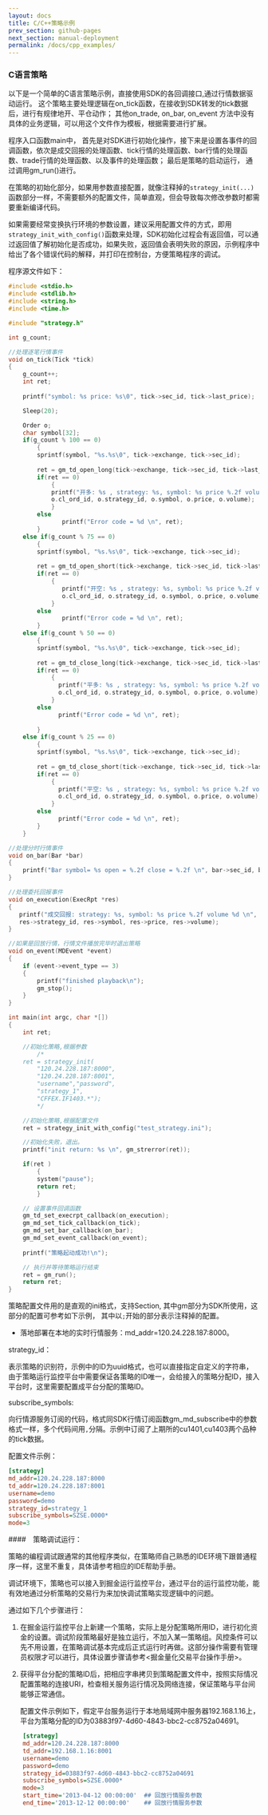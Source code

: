 ```yaml
---
layout: docs
title: C/C++策略示例  
prev_section: github-pages
next_section: manual-deployment
permalink: /docs/cpp_examples/
---
```



### C语言策略

以下是一个简单的C语言策略示例，直接使用SDK的各回调接口,通过行情数据驱动运行。
这个策略主要处理逻辑在on_tick函数，在接收到SDK转发的tick数据后，进行有规律地开、平仓动作；
其他on_trade, on_bar, on_event 方法中没有具体的业务逻辑，可以用这个文件作为模板，根据需要进行扩展。

程序入口函数main中， 首先是对SDK进行初始化操作，接下来是设置各事件的回调函数，依次是成交回报的处理函数、tick行情的处理函数、bar行情的处理函数、trade行情的处理函数、以及事件的处理函数；
最后是策略的启动运行， 通过调用gm_run()进行。

在策略的初始化部分，如果用参数直接配置，就像注释掉的```strategy_init(...)``` 函数部分一样，不需要额外的配置文件，简单直观，但会导致每次修改参数时都需要重新编译代码。

如果需要经常变换执行环境的参数设置，建议采用配置文件的方式，即用```strategy_init_with_config()```函数来处理，SDK初始化过程会有返回值，可以通过返回值了解初始化是否成功，如果失败，返回值会表明失败的原因，示例程序中给出了各个错误代码的解释，并打印在控制台，方便策略程序的调试。

程序源文件如下：

```c
#include <stdio.h>
#include <stdlib.h>
#include <string.h>
#include <time.h>

#include "strategy.h"

int g_count;

//处理逐笔行情事件
void on_tick(Tick *tick)
{
    g_count++;
    int ret;
  
    printf("symbol: %s price: %s\0", tick->sec_id, tick->last_price);

    Sleep(20);

    Order o;
    char symbol[32];
    if(g_count % 100 == 0)
	    {       
        sprintf(symbol, "%s.%s\0", tick->exchange, tick->sec_id);
    
        ret = gm_td_open_long(tick->exchange, tick->sec_id, tick->last_price, 3, &o);
        if(ret == 0)
	        {
            printf("开多: %s , strategy: %s, symbol: %s price %.2f volume %d \n", 
            o.cl_ord_id, o.strategy_id, o.symbol, o.price, o.volume);
	        }
        else
               printf("Error code = %d \n", ret);
	    }
    else if(g_count % 75 == 0)
	    {       
        sprintf(symbol, "%s.%s\0", tick->exchange, tick->sec_id);
    
        ret = gm_td_open_short(tick->exchange, tick->sec_id, tick->last_price, 4, &o);
        if(ret == 0)
	        {
               printf("开空: %s , strategy: %s, symbol: %s price %.2f volume %d \n", 
               o.cl_ord_id, o.strategy_id, o.symbol, o.price, o.volume);
	        }
        else
               printf("Error code = %d \n", ret);
	    }
    else if(g_count % 50 == 0)
	    {       
        sprintf(symbol, "%s.%s\0", tick->exchange, tick->sec_id);
    
        ret = gm_td_close_long(tick->exchange, tick->sec_id, tick->last_price, 3, &o);
        if(ret == 0)
	        {
              printf("平多: %s , strategy: %s, symbol: %s price %.2f volume %d \n", 
              o.cl_ord_id, o.strategy_id, o.symbol, o.price, o.volume);
	        }
        else
              printf("Error code = %d \n", ret);
        
	    }
    else if(g_count % 25 == 0)
	    {       
        sprintf(symbol, "%s.%s\0", tick->exchange, tick->sec_id);
    
        ret = gm_td_close_short(tick->exchange, tick->sec_id, tick->last_price, 4, &o);
        if(ret == 0)
	        {
              printf("平空: %s , strategy: %s, symbol: %s price %.2f volume %d \n", 
              o.cl_ord_id, o.strategy_id, o.symbol, o.price, o.volume);
	        }
        else
              printf("Error code = %d \n", ret);
	    }
	}

//处理分时行情事件
void on_bar(Bar *bar)
{
    printf("Bar symbol= %s open = %.2f close = %.2f \n", bar->sec_id, bar->open, bar->close);
}

//处理委托回报事件
void on_execution(ExecRpt *res)
{
   printf("成交回报: strategy: %s, symbol: %s price %.2f volume %d \n", 
   res->strategy_id, res->symbol, res->price, res->volume);
}

//如果是回放行情，行情文件播放完毕时退出策略
void on_event(MDEvent *event)
{
    if (event->event_type == 3)
    {
        printf("finished playback\n");
        gm_stop();
    }
}

int main(int argc, char *[])
{
    int ret;

    //初始化策略,根据参数
	    /*
    ret = strategy_init(
        "120.24.228.187:8000",
        "120.24.228.187:8001",
        "username","password",
        "strategy_1",
        "CFFEX.IF1403.*");
	    */

    //初始化策略,根据配置文件
    ret = strategy_init_with_config("test_strategy.ini");

    //初始化失败，退出。
    printf("init return: %s \n", gm_strerror(ret));

    if(ret )
	    {
        system("pause");
        return ret;
	    }

    // 设置事件回调函数
    gm_td_set_execrpt_callback(on_execution);
    gm_md_set_tick_callback(on_tick);
    gm_md_set_bar_callback(on_bar);
    gm_md_set_event_callback(on_event);
    
    printf("策略起动成功!\n"); 

    // 执行并等待策略运行结束
    ret = gm_run();
    return ret;
}

```

策略配置文件用的是直观的ini格式，支持Section, 其中gm部分为SDK所使用，这部分的配置可参考如下示例， 其中以`;`开始的部分表示注释掉的配置。

- 	落地部署在本地的实时行情服务：md_addr=120.24.228.187:8000。
 	
strategy_id： 

表示策略的识别符，示例中的ID为uuid格式，也可以直接指定自定义的字符串，由于策略运行监控平台中需要保证各策略的ID唯一，会给接入的策略分配ID，接入平台时，这里需要配置成平台分配的策略ID。

subscribe_symbols:

向行情源服务订阅的代码，格式同SDK行情订阅函数gm_md_subscribe中的参数格式一样，多个代码间用`,`分隔。示例中订阅了上期所的cu1401,cu1403两个品种的tick数据。

配置文件示例：

```ini
[strategy]
md_addr=120.24.228.187:8000
td_addr=120.24.228.187:8001
username=demo
password=demo
strategy_id=strategy_1
subscribe_symbols=SZSE.0000*
mode=3
```


####　策略调试运行：


策略的编程调试跟通常的其他程序类似，在策略师自己熟悉的IDE环境下跟普通程序一样，这里不重复，具体请参考相应的IDE帮助手册。

调试环境下，策略也可以接入到掘金运行监控平台，通过平台的运行监控功能，能有效地通过分析策略的交易行为来加快调试策略实现逻辑中的问题。

通过如下几个步骤进行：

1.  在掘金运行监控平台上新建一个策略，实际上是分配策略所用ID，进行初化资金的设置。调试阶段策略最好是独立运行，不加入某一策略组。风控条件可以先不用设置，在策略调试基本完成后正式运行时再做。这部分操作需要有管理员权限才可以进行，具体设置步骤请参考<掘金量化交易平台操作手册>。

2.  获得平台分配的策略ID后，把相应字串拷贝到策略配置文件中，按照实际情况配置策略的连接URI，检查相关服务运行情况及网络连接，保证策略与平台间能够正常通信。

   
	配置文件示例如下，假定平台服务运行于本地局域网中服务器192.168.1.16上，平台为策略分配的ID为03883f97-4d60-4843-bbc2-cc8752a04691。
	
	
```ini
	[strategy]
	md_addr=120.24.228.187:8000
	td_addr=192.168.1.16:8001
	username=demo
	password=demo
	strategy_id=03883f97-4d60-4843-bbc2-cc8752a04691
	subscribe_symbols=SZSE.0000*
	mode=3
	start_time='2013-04-12 00:00:00'  ## 回放行情服务参数
	end_time='2013-12-12 00:00:00'    ## 回放行情服务参数
```